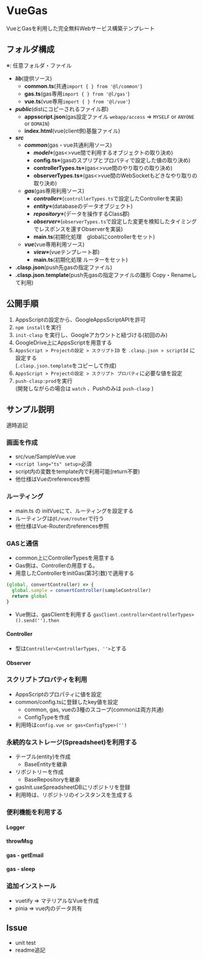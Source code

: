# VueGas
VueとGasを利用した完全無料Webサービス構築テンプレート

## フォルダ構成 
※: 任意フォルダ・ファイル
- **_lib_**(提供ソース)
  - **common.ts**(共通`import { } from '@l/common'`)
  - **gas.ts**(gas専用`import { } from '@l/gas'`)
  - **vue.ts**(vue専用`import { } from '@l/vue'`)
- **_public_**(distにコピーされるファイル郡)
  - **appsscript.json**(gas設定ファイル `webapp/access` => `MYSELF` or `ANYONE` or `DOMAIN`)
  - **index.html**(vue(client側)基盤ファイル)
- **_src_**
  - **_common_**(gas・vue共通利用ソース)
    - **_model_**※(gas<>vue間で利用するオブジェクトの取り決め)
    - **config.ts**※(gasのスプリプとプロパティで設定した値の取り決め)
    - **controllerTypes.ts**※(gas<>vue間のやり取りの取り決め)
    - **observerTypes.ts**※(gas<>vue間のWebSocketもどきなやり取りの取り決め)
  - **_gas_**(gas専用利用ソース)
    - **_controller_**※(`controllerTypes.ts`で設定したControllerを実装)
    - **_entity_**※(databaseのデータオブジェクト)
    - **_repository_**※(データを操作するClass郡)
    - **_observer_**※(`observerTypes.ts`で設定した変更を検知したタイミングでレスポンスを還すObserverを実装)
    - **main.ts**(初期化処理　globalにcontrollerをセット)
  - **_vue_**(vue専用利用ソース)
    - **_view_**※(vueテンプレート郡)
    - **main.ts**(初期化処理 ルーターをセット)
- **.clasp.json**(push先gasの指定ファイル)
- **.clasp.json.template**(push先gasの指定ファイルの雛形 Copy・Renameして利用)
## 公開手順
1. AppsScriptの設定から、GoogleAppsScriptAPIを許可
2. `npm install`を実行
3. `init-clasp` を実行し、Googleアカウントと紐づける(初回のみ)
4. GoogleDrive上にAppsScriptを用意する
5. `AppsScript > Projectの設定 > スクリプトID` を `.clasp.json > scriptId` に設定する  
  (`.clasp.json.template`をコピーして作成)
6. `AppsScript > Projectの設定 > スクリプト プロパティ`に必要な値を設定  
7. `push-clasp:prod`を実行  
   (開発しながらの場合は `watch` 、Pushのみは `push-clasp` )
## サンプル説明
適時追記
### 画面を作成
- src/vue/SampleVue.vue
- `<script lang="ts" setup>`必須
- script内の変数をtemplate内で利用可能(return不要)
- 他仕様はVueのreferences参照

### ルーティング
- main.ts の initVueにて、ルーティングを設定する
- ルーティングは`@l/vue/router`で行う
- 他仕様はVue-Routerのreferences参照
### GASと通信
- common上にControllerTypesを用意する
- Gas側は、Controllerの用意する。
- 用意したControllerをinitGas(第3引数)で適用する
``` ts
(global, convertController) => {
  global.sample = convertController(sampleController)
  return global
}
```
- Vue側は、gasClientを利用する
  `gasClient.controller<ControllerTypes>().send('').then`
#### Controller
- 型は`Controller<ControllerTypes, ''>`とする

#### Observer

### スクリプトプロパティを利用
- AppsScriptのプロパティに値を設定
- common/config.tsに登録したkey値を設定
  - common, gas, vueの3種のスコープ(commonは両方共通)
  - ConfigTypeを作成
- 利用時は`config.vue or gas<ConfigType>('')`

### 永続的なストレージ(Spreadsheet)を利用する
- テーブル(entity)を作成
  - BaseEntityを継承
- リポジトリーを作成
  - BaseRepositoryを継承
- gasInit.useSpreadsheetDBにリポジトリを登録
- 利用時は、リポジトリのインスタンスを生成する

### 便利機能を利用する
#### Logger
#### throwMsg
#### gas - getEmail
#### gas - sleep
### 追加インストール
- vuetify => マテリアルなVueを作成
- pinia => vue内のデータ共有
## Issue
- unit test
- readme追記